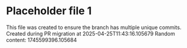 # Placeholder file 1
This file was created to ensure the branch has multiple unique commits.
Created during PR migration at 2025-04-25T11:43:16.105679
Random content: 1745599396.105684